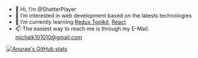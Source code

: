 - 👋 Hi, I’m @ShatterPlayer
- 👀 I’m interested in web development based on the latests technologies
- 🌱 I’m currently learning [Redux Toolkit](https://github.com/reduxjs/redux-toolkit), [React](https://github.com/facebook/react)
- 📫 The easiest way to reach me is through my E-Mail: michalk101010@gmail.com

[![Anurag's GitHub stats](https://github-readme-stats.vercel.app/api?username=ShatterPlayer&theme=tokyonight)](https://github.com/anuraghazra/github-readme-stats)

<!---
ShatterPlayer/ShatterPlayer is a ✨ special ✨ repository because its `README.md` (this file) appears on your GitHub profile.
You can click the Preview link to take a look at your changes.
--->
